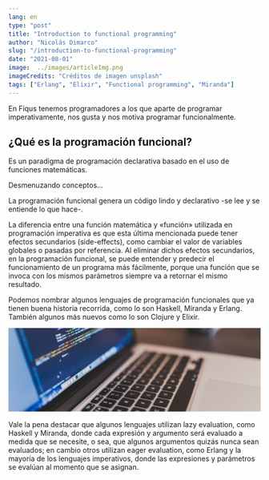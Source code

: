 ```yaml
---
lang: en
type: "post"
title: "Introduction to functional programming"
author: "Nicolás Dimarco"
slug: "/introduction-to-functional-programming"
date: "2021-08-01"
image:  ../images/articleImg.png
imageCredits: "Créditos de imagen unsplash"
tags: ["Erlang", "Elixir", "Functional programming", "Miranda"]
---
```


En Fiqus tenemos programadores a los que aparte de programar imperativamente, nos gusta y nos motiva programar funcionalmente.

## ¿Qué es la programación funcional?

Es un paradigma de programación declarativa basado en el uso de funciones matemáticas.

Desmenuzando conceptos…

La programación funcional genera un código lindo y declarativo -se lee y se entiende lo que hace-.

La diferencia entre una función matemática y «función» utilizada en programación imperativa es que esta última mencionada puede tener efectos secundarios (side-effects), como cambiar el valor de variables globales o pasadas por referencia. Al eliminar dichos efectos secundarios, en la programación funcional, se puede entender y predecir el funcionamiento de un programa más fácilmente, porque una función que se invoca con los mismos parámetros siempre va a retornar el mismo resultado.

Podemos nombrar algunos lenguajes de programación funcionales que ya tienen buena historia recorrida, como lo son Haskell, Miranda y Erlang. También algunos más nuevos como lo son Clojure y Elixir.

![Créditos de imagen unsplash](./articleImg.png)

Vale la pena destacar que algunos lenguajes utilizan lazy evaluation, como Haskell y Miranda, donde cada expresión y argumento será evaluado a medida que se necesite, o sea, que algunos argumentos quizás nunca sean evaluados; en cambio otros utilizan eager evaluation, como Erlang y la mayoría de los lenguajes imperativos, donde las expresiones y parámetros se evalúan al momento que se asignan.

